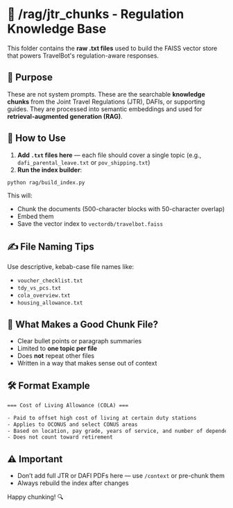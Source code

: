 # 📂 /rag/jtr_chunks - Regulation Knowledge Base

This folder contains the **raw .txt files** used to build the FAISS vector store that powers TravelBot's regulation-aware responses.

## 🧠 Purpose

These are not system prompts. These are the searchable **knowledge chunks** from the Joint Travel Regulations (JTR), DAFIs, or supporting guides. They are processed into semantic embeddings and used for **retrieval-augmented generation (RAG)**.

## 📎 How to Use

1. **Add `.txt` files here** — each file should cover a single topic (e.g., `dafi_parental_leave.txt` or `pov_shipping.txt`)
2. **Run the index builder**:

```bash
python rag/build_index.py
```

This will:
- Chunk the documents (500-character blocks with 50-character overlap)
- Embed them
- Save the vector index to `vectordb/travelbot.faiss`

## ✍️ File Naming Tips

Use descriptive, kebab-case file names like:
- `voucher_checklist.txt`
- `tdy_vs_pcs.txt`
- `cola_overview.txt`
- `housing_allowance.txt`

## 🧠 What Makes a Good Chunk File?

- Clear bullet points or paragraph summaries
- Limited to **one topic per file**
- Does **not** repeat other files
- Written in a way that makes sense out of context

## 🛠 Format Example

```txt
=== Cost of Living Allowance (COLA) ===

- Paid to offset high cost of living at certain duty stations
- Applies to OCONUS and select CONUS areas
- Based on location, pay grade, years of service, and number of dependents
- Does not count toward retirement
```

## ⚠️ Important

- Don’t add full JTR or DAFI PDFs here — use `/context` or pre-chunk them
- Always rebuild the index after changes

Happy chunking! 🔍
